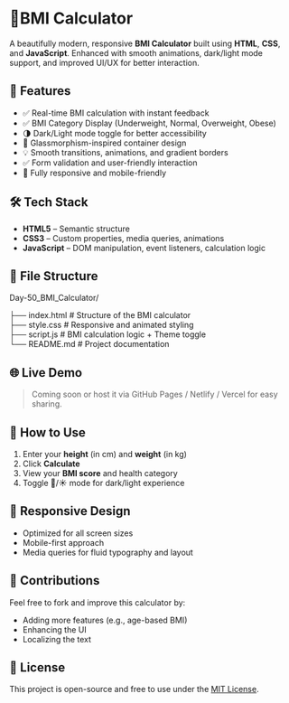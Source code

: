 # 💪BMI Calculator

A beautifully modern, responsive **BMI Calculator** built using **HTML**, **CSS**, and **JavaScript**. Enhanced with smooth animations, dark/light mode support, and improved UI/UX for better interaction.


## 🚀 Features

- ✅ Real-time BMI calculation with instant feedback
- ✅ BMI Category Display (Underweight, Normal, Overweight, Obese)
- 🌗 Dark/Light mode toggle for better accessibility
- 🎨 Glassmorphism-inspired container design
- 💡 Smooth transitions, animations, and gradient borders
- ✅ Form validation and user-friendly interaction
- 📱 Fully responsive and mobile-friendly

## 🛠 Tech Stack

- **HTML5** – Semantic structure
- **CSS3** – Custom properties, media queries, animations
- **JavaScript** – DOM manipulation, event listeners, calculation logic

## 📂 File Structure

Day-50_BMI_Calculator/

├── index.html        # Structure of the BMI calculator  
├── style.css         # Responsive and animated styling  
├── script.js         # BMI calculation logic + Theme toggle  
└── README.md         # Project documentation

## 🌐 Live Demo

> Coming soon or host it via GitHub Pages / Netlify / Vercel for easy sharing.

## 🔧 How to Use

1. Enter your **height** (in cm) and **weight** (in kg)
2. Click **Calculate**
3. View your **BMI score** and health category
4. Toggle 🌙/☀️ mode for dark/light experience

## 📌 Responsive Design

- Optimized for all screen sizes
- Mobile-first approach
- Media queries for fluid typography and layout

## 📣 Contributions

Feel free to fork and improve this calculator by:
- Adding more features (e.g., age-based BMI)
- Enhancing the UI
- Localizing the text

## 📝 License

This project is open-source and free to use under the [MIT License](https://opensource.org/licenses/MIT).

